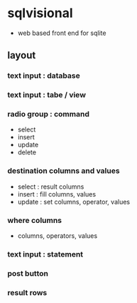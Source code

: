 # sqlvisional
* web based front end for sqlite
## layout
### text input : database
### text input : tabe / view 
### radio group : command
* select
* insert
* update
* delete
### destination columns and values
* select : result columns
* insert : fill columns, values
* update : set columns, operator, values
### where columns
* columns, operators, values
### text input : statement
### post button
### result rows

